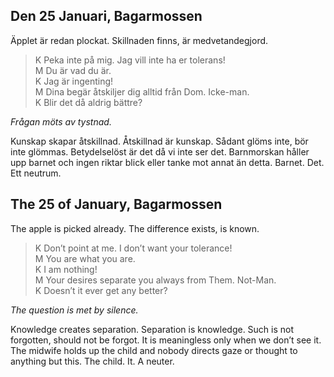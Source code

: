 

Den 25 Januari, Bagarmossen
---------------------------

Äpplet är redan plockat. Skillnaden finns, är medvetandegjord.

><abbr>K</abbr> Peka inte på mig. Jag vill inte ha er tolerans!  
><abbr>M</abbr> Du är vad du är.  
><abbr>K</abbr> Jag är ingenting!  
><abbr>M</abbr> Dina begär åtskiljer dig alltid från Dom. Icke-man.  
><abbr>K</abbr> Blir det då aldrig bättre?

*Frågan möts av tystnad.*

Kunskap skapar åtskillnad. Åtskillnad är kunskap. Sådant glöms inte, bör inte glömmas. Betydelselöst är det då vi inte ser det. Barnmorskan håller upp barnet och ingen riktar blick eller tanke mot annat än detta. Barnet. Det. Ett neutrum.



The 25 of January, Bagarmossen
------------------------------

The apple is picked already. The difference exists, is known.

><abbr>K</abbr> Don’t point at me. I don’t want your tolerance!<br />
><abbr>M</abbr> You are what you are.<br />
><abbr>K</abbr> I am nothing!<br />
><abbr>M</abbr> Your desires separate you always from Them. Not-Man.<br />
><abbr>K</abbr> Doesn’t it ever get any better?


*The question is met by silence.*

Knowledge creates separation. Separation is knowledge. Such is not forgotten, should not be forgot. It is meaningless only when we don’t see it. The midwife holds up the child and nobody directs gaze or thought to anything but this. The child. It. A neuter.

